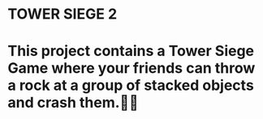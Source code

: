 # TOWER SIEGE 2
# This project contains a Tower Siege Game where your friends can throw a rock at a group of stacked objects and crash them.🥌🥌
